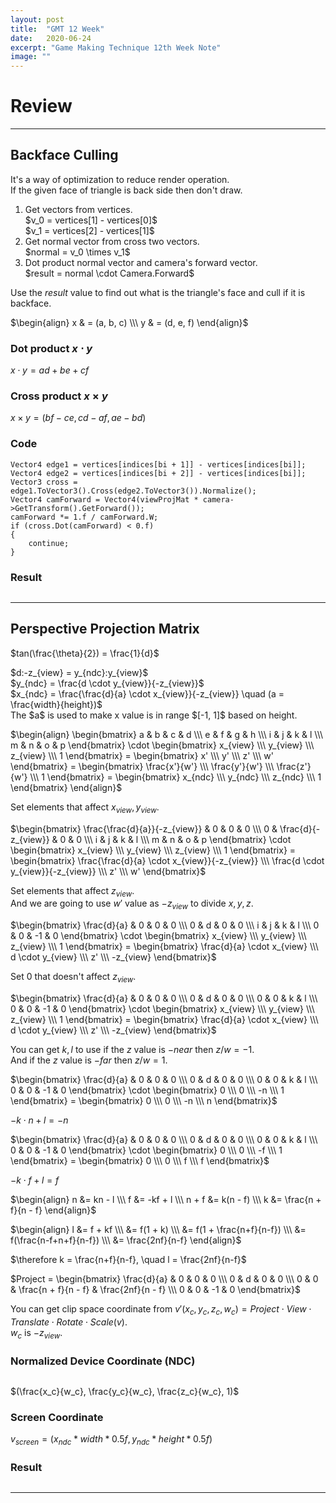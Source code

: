```yaml
---
layout: post
title:  "GMT 12 Week"
date:   2020-06-24
excerpt: "Game Making Technique 12th Week Note"
image: ""
---
```


# Review

<hr/>

## Backface Culling
It's a way of optimization to reduce render operation.<br>
If the given face of triangle is back side then don't draw.
<ol>
<li>Get vectors from vertices.<br>
$v_0 = vertices[1] - vertices[0]$<br>
$v_1 = vertices[2] - vertices[1]$</li>
<li>Get normal vector from cross two vectors.<br>
$normal = v_0 \times v_1$</li>
<li>Dot product normal vector and camera's forward vector.<br>
$result = normal \cdot Camera.Forward$</li>
</ol>

Use the $result$ value to find out what is the triangle's face and cull if it is backface.

$\begin{align}
x & = (a, b, c) \\\ y & = (d, e, f)
\end{align}$

### Dot product $x \cdot y$
$x \cdot y = ad + be + cf$

### Cross product $x \times y$
$x \times y = (bf - ce,cd - af,ae - bd)$

### Code
<pre><code>Vector4 edge1 = vertices[indices[bi + 1]] - vertices[indices[bi]];
Vector4 edge2 = vertices[indices[bi + 2]] - vertices[indices[bi]];
Vector3 cross = edge1.ToVector3().Cross(edge2.ToVector3()).Normalize();
Vector4 camForward = Vector4(viewProjMat * camera-&gt;GetTransform().GetForward());
camForward *= 1.f / camForward.W;
if (cross.Dot(camForward) < 0.f)
{
	continue;
}</code></pre>

### Result
<p><span class="image img"><img src="{{ "/images/GMT_Week12_Result1.PNG" | absolute_url }}" alt="" /></span></p>

<hr/>

## Perspective Projection Matrix
<p><span class="image img"><img src="{{ "/images/GMT_Week12_Proj01.png" | absolute_url }}" alt="" /></span><br>$tan(\frac{\theta}{2}) = \frac{1}{d}$</p>

<p><span class="image img"><img src="{{ "/images/GMT_Week12_Proj02.png" | absolute_url }}" alt="" /></span><br>$d:-z_{view} = y_{ndc}:y_{view}$<br>$y_{ndc} = \frac{d \cdot y_{view}}{-z_{view}}$<br>
$x_{ndc} = \frac{\frac{d}{a} \cdot x_{view}}{-z_{view}} \quad (a = \frac{width}{height})$<br>
The $a$ is used to make x value is in range $[-1, 1]$ based on height.</p>

$\begin{align}
\begin{bmatrix}
a & b & c & d \\\
e & f & g & h \\\
i & j & k & l \\\
m & n & o & p
\end{bmatrix} \cdot \begin{bmatrix}
x_{view} \\\
y_{view} \\\
z_{view} \\\
1
\end{bmatrix} = \begin{bmatrix}
x' \\\ y' \\\ z' \\\ w'
\end{bmatrix} = \begin{bmatrix}
\frac{x'}{w'} \\\ \frac{y'}{w'} \\\ \frac{z'}{w'} \\\ 1
\end{bmatrix} = \begin{bmatrix}
x_{ndc} \\\ y_{ndc} \\\ z_{ndc} \\\ 1
\end{bmatrix}
\end{align}$<br>

Set elements that affect $x_{view}, y_{view}$.<br>

$\begin{bmatrix}
\frac{\frac{d}{a}}{-z_{view}} & 0 & 0 & 0 \\\
0 & \frac{d}{-z_{view}} & 0 & 0 \\\
i & j & k & l \\\
m & n & o & p
\end{bmatrix} \cdot \begin{bmatrix}
x_{view} \\\
y_{view} \\\
z_{view} \\\
1
\end{bmatrix} = \begin{bmatrix}
\frac{\frac{d}{a} \cdot x_{view}}{-z_{view}} \\\
\frac{d \cdot y_{view}}{-z_{view}} \\\
z' \\\ w'
\end{bmatrix}$<br>

Set elements that affect $z_{view}$.<br>
And we are going to use $w'$ value as $-z_{view}$ to divide $x, y, z$.<br>

$\begin{bmatrix}
\frac{d}{a} & 0 & 0 & 0 \\\
0 & d & 0 & 0 \\\
i & j & k & l \\\
0 & 0 & -1 & 0
\end{bmatrix} \cdot \begin{bmatrix}
x_{view} \\\
y_{view} \\\
z_{view} \\\
1
\end{bmatrix} = \begin{bmatrix}
\frac{d}{a} \cdot x_{view} \\\
d \cdot y_{view} \\\
z' \\\ -z_{view}
\end{bmatrix}$

Set $0$ that doesn't affect $z_{view}$.<br>

$\begin{bmatrix}
\frac{d}{a} & 0 & 0 & 0 \\\
0 & d & 0 & 0 \\\
0 & 0 & k & l \\\
0 & 0 & -1 & 0
\end{bmatrix} \cdot \begin{bmatrix}
x_{view} \\\
y_{view} \\\
z_{view} \\\
1
\end{bmatrix} = \begin{bmatrix}
\frac{d}{a} \cdot x_{view} \\\
d \cdot y_{view} \\\
z' \\\ -z_{view}
\end{bmatrix}$

You can get $k, l$ to use if the $z$ value is $-near$ then $z/w = -1$.<br>
And if the $z$ value is $-far$ then $z/w = 1$.<br>

$\begin{bmatrix}
\frac{d}{a} & 0 & 0 & 0 \\\
0 & d & 0 & 0 \\\
0 & 0 & k & l \\\
0 & 0 & -1 & 0
\end{bmatrix} \cdot \begin{bmatrix}
0 \\\
0 \\\
-n \\\
1
\end{bmatrix} = \begin{bmatrix}
0 \\\
0 \\\
-n \\\ n
\end{bmatrix}$

$-k\cdot n + l = -n$<br>

$\begin{bmatrix}
\frac{d}{a} & 0 & 0 & 0 \\\
0 & d & 0 & 0 \\\
0 & 0 & k & l \\\
0 & 0 & -1 & 0
\end{bmatrix} \cdot \begin{bmatrix}
0 \\\
0 \\\
-f \\\
1
\end{bmatrix} = \begin{bmatrix}
0 \\\
0 \\\
f \\\ f
\end{bmatrix}$

$-k\cdot f + l = f$<br>

$\begin{align}
n &= kn - l \\\
f &= -kf + l \\\
n + f &= k(n - f) \\\
k &= \frac{n + f}{n - f}
\end{align}$

$\begin{align}
l &= f + kf \\\
&= f(1 + k) \\\
&= f(1 + \frac{n+f}{n-f}) \\\
&= f(\frac{n-f+n+f}{n-f}) \\\
&= \frac{2nf}{n-f}
\end{align}$

$\therefore k = \frac{n+f}{n-f}, \quad l = \frac{2nf}{n-f}$

$Project = \begin{bmatrix}
\frac{d}{a} & 0 & 0 & 0 \\\
0 & d & 0 & 0 \\\
0 & 0 & \frac{n + f}{n - f} & \frac{2nf}{n - f} \\\
0 & 0 & -1 & 0
\end{bmatrix}$

You can get clip space coordinate from $v'(x_c, y_c, z_c, w_c) = Project\cdot View \cdot Translate \cdot Rotate \cdot Scale (v)$.<br>
$w_c$ is $-z_{view}$.

### Normalized Device Coordinate (NDC)
<p><span class="image img"><img src="{{ "/images/GMT_Week12_NDC.PNG" | absolute_url }}" alt="" /></span></p>
$(\frac{x_c}{w_c}, \frac{y_c}{w_c}, \frac{z_c}{w_c}, 1)$

### Screen Coordinate
$v_{screen} = (x_{ndc} * width * 0.5f, y_{ndc} * height * 0.5f)$

### Result
<p><span class="image img"><img src="{{ "/images/GMT_Week12_Result2.PNG" | absolute_url }}" alt="" /></span></p>

<hr/>